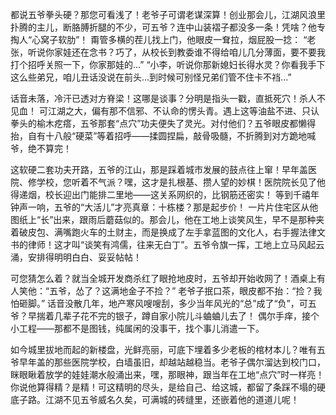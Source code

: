 都说五爷拳头硬？那您可看浅了！老爷子可谓老谋深算！创业那会儿，江湖风浪里扑腾的主儿，断胳膊折腿的不少，可五爷？连中山装褶子都没多一条！凭啥？他专掏人“心窝子软肋”！ 甭管多横的茬儿找上门，他眼皮一耷拉，烟屁股一捻：
“老张，听说你家娃还在念书？巧了，从校长到教委谁不得给咱儿几分薄面，要不要我打个招呼关照一下，你家那娃的...”
“小李，听说你那新媳妇长得水灵？你看我手下这么些弟兄，咱儿丑话没说在前头...到时候可别怪兄弟们管不住卡不裆...”

话音未落，冷汗已透对方脊梁！这哪是谈事？分明是指头一戳，直抵死穴！杀人不见血！ 可江湖之大，偏有那不信邪、不认命的愣头青。遇上这等油盐不进、只认拳头的榆木疙瘩，五爷那套“点穴”功夫便失了灵光。对付他们？五爷眼皮都懒得抬，自有十八般“硬菜”等着招呼——揉圆捏扁，敲骨吸髓，不折腾到对方跪地喊爷，绝不算完！

这软硬二套功夫开路，五爷的江山，那是踩着城市发展的鼓点往上窜！早年盖医院、修学校，您听着不气派？嘿，这才是扎根基、攒人望的妙棋！医院院长见了他得递烟，校长迎出门能排二里地——这关系网织的，比钢筋还密实！ 等到千禧年钟声一响，五爷的“大活儿”才亮真章：十栋楼？那是起步价！ 一片片住宅区从他图纸上“长”出来，跟雨后蘑菇似的。那会儿，他在工地上谈笑风生，早不是那种夹着破皮包、满嘴跑火车的土财主，而是换成了左手拿蓝图的文化人，右手握法律文书的律师！这才叫“谈笑有鸿儒，往来无白丁”。五爷令旗一挥，工地上立马风起云涌，安排得明明白白、妥妥帖帖！

可您猜怎么着？就当全城开发商杀红了眼抢地皮时，五爷却开始收网了！酒桌上有人笑他：“五爷，怂了？这满地金子不捡？” 老爷子抿口茶，眼皮都不抬：“捡？我怕砸脚。” 话音没散几年，地产寒风嗖嗖刮，多少当年风光的“总”成了“负”，可五爷？早揣着几辈子花不完的银子，蹲自家小院儿斗蛐蛐儿去了！ 偶尔手痒，接个小工程——那都不是图钱，纯属闲的没事干，找个事儿消遣一下。

如今城里拔地而起的新楼盘，光鲜亮丽，可底下埋着多少老板的棺材本儿？唯有五爷早年盖的那些医院学校，白墙虽旧，却越站越稳当。老爷子偶尔溜达到校门口，眯眼瞅着放学的娃娃潮水般涌出来，嘿，那眼神，跟当年在工地“点穴”时一样亮！你说他算得精？是精！可这精明的尽头，是给自己、给这城，都留了条踩不塌的硬底子路。江湖不见五爷威名久矣，可满城的砖缝里，还嵌着他的道道儿呢！